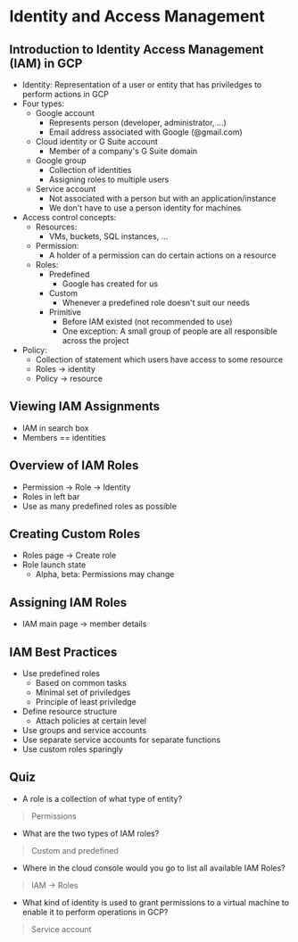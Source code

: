 # Identity and Access Management

## Introduction to Identity Access Management (IAM) in GCP

* Identity: Representation of a user or entity that has priviledges to perform actions in GCP
* Four types:
    * Google account
        * Represents person (developer, administrator, ...)
        * Email address associated with Google (@gmail.com)
    * Cloud identity or G Suite account
        * Member of a company's G Suite domain
    * Google group
        * Collection of identities
        * Assigning roles to multiple users
    * Service account
        * Not associated with a person but with an application/instance
        * We don't have to use a person identity for machines
* Access control concepts:
    * Resources:
        * VMs, buckets, SQL instances, ...
    * Permission:
        * A holder of a permission can do certain actions on a resource
    * Roles:
        * Predefined
            * Google has created for us
        * Custom
            * Whenever a predefined role doesn't suit our needs
        * Primitive
            * Before IAM existed (not recommended to use)
            * One exception: A small group of people are all responsible across the project
* Policy:
    * Collection of statement which users have access to some resource
    * Roles -> identity
    * Policy -> resource

## Viewing IAM Assignments

* IAM in search box
* Members == identities

## Overview of IAM Roles

* Permission -> Role -> Identity
* Roles in left bar
* Use as many predefined roles as possible

## Creating Custom Roles

* Roles page -> Create role
* Role launch state
    * Alpha, beta: Permissions may change

## Assigning IAM Roles

* IAM main page -> member details

## IAM Best Practices

* Use predefined roles
    * Based on common tasks
    * Minimal set of priviledges
    * Principle of least priviledge
* Define resource structure
    * Attach policies at certain level
* Use groups and service accounts
* Use separate service accounts for separate functions
* Use custom roles sparingly

## Quiz

* A role is a collection of what type of entity?

> Permissions

* What are the two types of IAM roles?

> Custom and predefined

* Where in the cloud console would you go to list all available IAM Roles?

> IAM -> Roles

* What kind of identity is used to grant permissions to a virtual machine to enable it to perform operations in GCP?

> Service account
